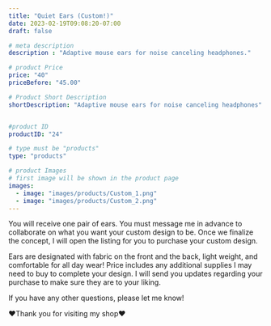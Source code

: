 ```yaml
---
title: "Quiet Ears (Custom!)"
date: 2023-02-19T09:08:20-07:00
draft: false

# meta description
description : "Adaptive mouse ears for noise canceling headphones."

# product Price
price: "40"
priceBefore: "45.00"

# Product Short Description
shortDescription: "Adaptive mouse ears for noise canceling headphones" 


#product ID
productID: "24"

# type must be "products"
type: "products"

# product Images
# first image will be shown in the product page
images:
  - image: "images/products/Custom_1.png"
  - image: "images/products/Custom_2.png"
---
```


You will receive one pair of ears. You must message me in advance to collaborate on what you want your custom design to be. Once we finalize the concept, I will open the listing for you to purchase your custom design. 

Ears are designated with fabric on the front and the back, light weight, and comfortable for all day wear! Price includes any additional supplies I may need to buy to complete your design. I will send you updates regarding your purchase to make sure they are to your liking. 

If you have any other questions, please let me know!

❤Thank you for visiting my shop❤


